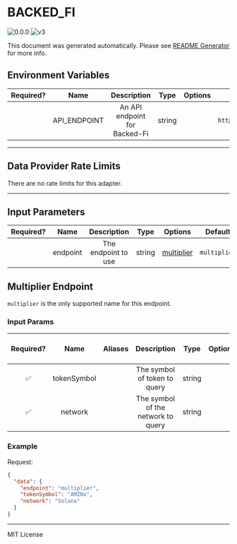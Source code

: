 # BACKED_FI

![0.0.0](https://img.shields.io/github/package-json/v/smartcontractkit/external-adapters-js?filename=packages/sources/backed-fi/package.json) ![v3](https://img.shields.io/badge/framework%20version-v3-blueviolet)

This document was generated automatically. Please see [README Generator](../../scripts#readme-generator) for more info.

## Environment Variables

| Required? |     Name     |          Description          |  Type  | Options |               Default                |
| :-------: | :----------: | :---------------------------: | :----: | :-----: | :----------------------------------: |
|           | API_ENDPOINT | An API endpoint for Backed-Fi | string |         | `https://api.backed.fi/api/v1/token` |

---

## Data Provider Rate Limits

There are no rate limits for this adapter.

---

## Input Parameters

| Required? |   Name   |     Description     |  Type  |              Options               |   Default    |
| :-------: | :------: | :-----------------: | :----: | :--------------------------------: | :----------: |
|           | endpoint | The endpoint to use | string | [multiplier](#multiplier-endpoint) | `multiplier` |

## Multiplier Endpoint

`multiplier` is the only supported name for this endpoint.

### Input Params

| Required? |    Name     | Aliases |            Description             |  Type  | Options | Default | Depends On | Not Valid With |
| :-------: | :---------: | :-----: | :--------------------------------: | :----: | :-----: | :-----: | :--------: | :------------: |
|    ✅     | tokenSymbol |         |    The symbol of token to query    | string |         |         |            |                |
|    ✅     |   network   |         | The symbol of the network to query | string |         |         |            |                |

### Example

Request:

```json
{
  "data": {
    "endpoint": "multiplier",
    "tokenSymbol": "AMZNx",
    "network": "Solana"
  }
}
```

---

MIT License
